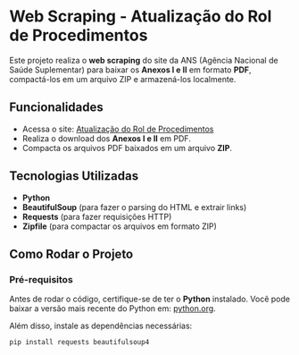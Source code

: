 # Web Scraping - Atualização do Rol de Procedimentos

Este projeto realiza o **web scraping** do site da ANS (Agência Nacional de Saúde Suplementar) para baixar os **Anexos I e II** em formato **PDF**, compactá-los em um arquivo ZIP e armazená-los localmente.

## Funcionalidades

- Acessa o site: [Atualização do Rol de Procedimentos](https://www.gov.br/ans/pt-br/acesso-a-informacao/participacao-da-sociedade/atualizacao-do-rol-de-procedimentos)
- Realiza o download dos **Anexos I e II** em PDF.
- Compacta os arquivos PDF baixados em um arquivo **ZIP**.

## Tecnologias Utilizadas

- **Python**
- **BeautifulSoup** (para fazer o parsing do HTML e extrair links)
- **Requests** (para fazer requisições HTTP)
- **Zipfile** (para compactar os arquivos em formato ZIP)

## Como Rodar o Projeto

### Pré-requisitos

Antes de rodar o código, certifique-se de ter o **Python** instalado. Você pode baixar a versão mais recente do Python em: [python.org](https://www.python.org/downloads/).

Além disso, instale as dependências necessárias:

```bash
pip install requests beautifulsoup4

